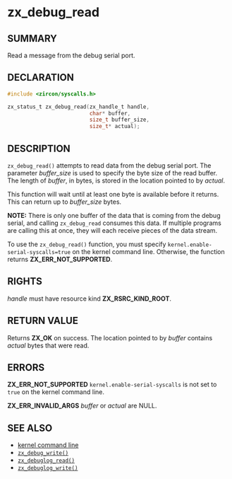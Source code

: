 # zx_debug_read

## SUMMARY

<!-- Contents of this heading updated by update-docs-from-fidl, do not edit. -->

Read a message from the debug serial port.

## DECLARATION

<!-- Contents of this heading updated by update-docs-from-fidl, do not edit. -->

```c
#include <zircon/syscalls.h>

zx_status_t zx_debug_read(zx_handle_t handle,
                          char* buffer,
                          size_t buffer_size,
                          size_t* actual);
```

## DESCRIPTION

`zx_debug_read()` attempts to read data from the debug serial port.
The parameter *buffer_size* is used to specify the byte size of the read buffer.
The length of *buffer*, in bytes, is stored in the location pointed to by
*actual*.

This function will wait until at least one byte is available before it returns.
This can return up to *buffer_size* bytes.

**NOTE:** There is only one buffer of the data that is coming from the debug
serial, and calling `zx_debug_read` consumes this data. If multiple programs are calling
this at once, they will each receive pieces of the data stream.


To use the `zx_debug_read()` function, you must specify
`kernel.enable-serial-syscalls=true` on the kernel command line. Otherwise,
the function returns **ZX_ERR_NOT_SUPPORTED**.

## RIGHTS

<!-- Contents of this heading updated by update-docs-from-fidl, do not edit. -->

*handle* must have resource kind **ZX_RSRC_KIND_ROOT**.

## RETURN VALUE

Returns **ZX_OK** on success. The location pointed to by *buffer* contains
*actual* bytes that were read.

## ERRORS

**ZX_ERR_NOT_SUPPORTED**  `kernel.enable-serial-syscalls` is not set to `true`
on the kernel command line.

**ZX_ERR_INVALID_ARGS**  *buffer* or *actual* are NULL.

## SEE ALSO

 - [kernel command line]
 - [`zx_debug_write()`]
 - [`zx_debuglog_read()`]
 - [`zx_debuglog_write()`]

<!-- References updated by update-docs-from-fidl, do not edit. -->

[kernel command line]: /docs/reference/kernel/kernel_cmdline.md
[`zx_debug_write()`]: debug_write.md
[`zx_debuglog_read()`]: debuglog_read.md
[`zx_debuglog_write()`]: debuglog_write.md
